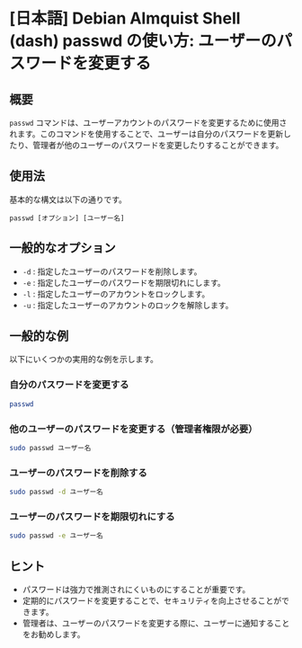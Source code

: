 # [日本語] Debian Almquist Shell (dash) passwd の使い方: ユーザーのパスワードを変更する

## 概要
`passwd` コマンドは、ユーザーアカウントのパスワードを変更するために使用されます。このコマンドを使用することで、ユーザーは自分のパスワードを更新したり、管理者が他のユーザーのパスワードを変更したりすることができます。

## 使用法
基本的な構文は以下の通りです。

```
passwd [オプション] [ユーザー名]
```

## 一般的なオプション
- `-d` : 指定したユーザーのパスワードを削除します。
- `-e` : 指定したユーザーのパスワードを期限切れにします。
- `-l` : 指定したユーザーのアカウントをロックします。
- `-u` : 指定したユーザーのアカウントのロックを解除します。

## 一般的な例
以下にいくつかの実用的な例を示します。

### 自分のパスワードを変更する
```bash
passwd
```

### 他のユーザーのパスワードを変更する（管理者権限が必要）
```bash
sudo passwd ユーザー名
```

### ユーザーのパスワードを削除する
```bash
sudo passwd -d ユーザー名
```

### ユーザーのパスワードを期限切れにする
```bash
sudo passwd -e ユーザー名
```

## ヒント
- パスワードは強力で推測されにくいものにすることが重要です。
- 定期的にパスワードを変更することで、セキュリティを向上させることができます。
- 管理者は、ユーザーのパスワードを変更する際に、ユーザーに通知することをお勧めします。